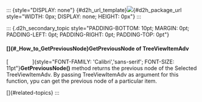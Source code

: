 ::: {style="DISPLAY: none"}
[](ms-xhelp:///?Id=d2h_url_template){#d2h_url_template}![](!package_url!){#d2h_package_url style="WIDTH: 0px; DISPLAY: none; HEIGHT: 0px"}
:::

::: {.d2h_secondary_topic style="PADDING-BOTTOM: 10pt; MARGIN: 0pt; PADDING-LEFT: 0pt; PADDING-RIGHT: 0pt; PADDING-TOP: 0pt"}
#### []{#_How_to_GetPreviousNode}GetPreviousNode of TreeViewItemAdv

[                ]{style="FONT-FAMILY: 'Calibri','sans-serif'; FONT-SIZE: 11pt"}**GetPreviousNode()** method returns the previous node of the Selected TreeViewItemAdv. By passing TreeViewItemAdv as argument for this function, ypu can get the previous node of a particular item.

[]{#related-topics}
:::
